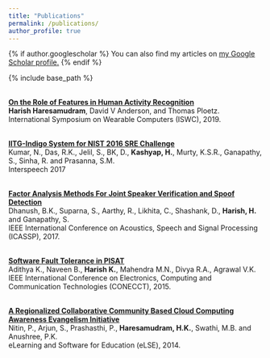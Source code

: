 ```yaml
---
title: "Publications"
permalink: /publications/
author_profile: true
---
```


{% if author.googlescholar %}
  You can also find my articles on <u><a href="{{author.googlescholar}}">my Google Scholar profile</a>.</u>
{% endif %}

{% include base_path %}

<br> <b> [On the Role of Features in Human Activity Recognition](https://harkash.github.io/publication/on-the-role-of-features-in-har) </b>
<br> <b>Harish Haresamudram</b>, David V Anderson, and Thomas Ploetz.
<br> International Symposium on Wearable Computers (ISWC), 2019.  

<br> <b> [IITG-Indigo System for NIST 2016 SRE Challenge](https://harkash.github.io/publication/iitg-indigo-system) </b>
<br> Kumar, N., Das, R.K., Jelil, S., BK, D., <b>Kashyap, H.</b>, Murty, K.S.R., Ganapathy, S., 
Sinha, R. and Prasanna, S.M.
<br> Interspeech 2017

<br> <b> [Factor Analysis Methods For Joint Speaker Verification and Spoof Detection](https://harkash.github.io/publication/factor_analysis_methods) </b>
<br> Dhanush, B.K., Suparna, S., Aarthy, R., Likhita, C., Shashank, D., <b>Harish, H.</b> and 
Ganapathy, S.
<br> IEEE International Conference on Acoustics, Speech and Signal Processing (ICASSP), 2017. 

<br> <b> [Software Fault Tolerance in PISAT](https://harkash.github.io/publication/pisat) </b>
<br> Adithya K., Naveen B., <b>Harish K.</b>, Mahendra M.N., Divya R.A., Agrawal V.K.
<br> IEEE International Conference on Electronics, Computing and Communication Technologies (CONECCT), 2015. 

<br> <b> [A Regionalized Collaborative Community Based Cloud Computing Awareness Evangelism Initiative
](https://harkash.github.io/publication/inoah) </b>
<br> Nitin, P., Arjun, S., Prashasthi, P., <b>Haresamudram, H.K.</b>, Swathi, M.B. and Anushree, 
P.K.
<br> eLearning and Software for Education (eLSE), 2014.